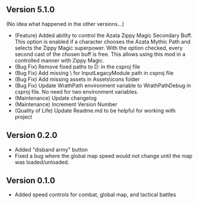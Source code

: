 ## Version 5.1.0
(No idea what happened in the other versions...)
* (Feature) Added ability to control the Azata Zippy Magic Secondary Buff.  This option is enabled if a character chooses the Azata Mythic Path and selects the Zippy Magic superpower.  With the option checked, every second cast of the chosen buff is free.  This allows using this mod in a controlled manner with Zippy Magic.
* (Bug Fix) Remove fixed paths to D: in the csproj file
* (Bug Fix) Add missing \ for InputLegacyModule path in csproj file
* (Bug Fix) Add missing assets in Assets\icons folder
* (Bug Fix) Update WrathPath environment variable to WrathPathDebug in csproj file.  No need for two environment variables.
* (Maintenance) Update changelog
* (Maintenance) Increment Version Number
* (Quality of Life) Update Readme.md to be helpful for working with project


## Version 0.2.0

* Added "disband army" button
* Fixed a bug where the global map speed would not change until the map was loaded/unloaded.

## Version 0.1.0

* Added speed controls for combat, global map, and tactical battles

